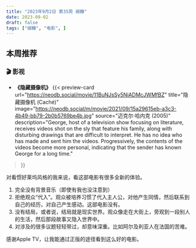 ```yaml
---
title: "2023年9月2日 第35周 细糠"
date: 2023-09-02
draft: false
tags: ["细糠", "电影", ]
---
```


## 本周推荐

### 🎬 影视

- **《隐藏摄像机》** 
  {{< preview-card 
    url="https://neodb.social/movie/11BuNJsSy5NiADMcJWMfBZ" 
    title="隐藏摄像机 (Caché)" 
    image="https://neodb.social/m/movie/2021/09/15a29615eb-a3c3-4b49-bb79-2b0b5769be4b.jpg" 
    source="迈克尔·哈内克 (2005)" 
    description="George, host of a television show focusing on literature, receives videos shot on the sly that feature his family, along with disturbing drawings that are difficult to interpret. He has no idea who has made and sent him the videos. Progressively, the contents of the videos become more personal, indicating that the sender has known George for a long time." 
>}}

对看惯好莱坞风格的我来说，看这部电影有很多全新的体验。

1. 完全没有背景音乐（即使有我也没注意到）
2. 拒绝观众“代入”。观众被培养习惯了代入主人公，对他产生同情，然后联系到自己的经历，对自己产生感动。这部电影没有。
3. 没有结局，或者说，结局就是现实世界。观众像走在大街上，旁观到一段别人的生活，然后那段故事又隐入世界中。
4. 对涉及的很多议题轻轻带过，却意味深重。比如阿尔及利亚人在法国的苦难。

感谢Apple TV，让我能通过正版的途径看到这么好的电影。
